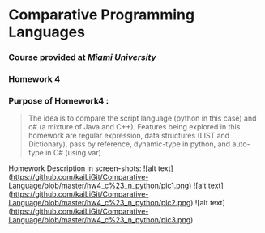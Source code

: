 # Comparative Programming Languages 
### Course provided at *Miami University*
### Homework 4
### Purpose of Homework4 : 
> The idea is to compare the script language (python in this case) and c# (a mixture of Java and C++). 
> Features being explored in this homework are regular expression, data structures (LIST and Dictionary), pass by reference, 
> dynamic-type in python, and auto-type in C# (using var) 

Homework Description in screen-shots:
![alt text] (https://github.com/kaiLiGit/Comparative-Language/blob/master/hw4_c%23_n_python/pic1.png)
![alt text] (https://github.com/kaiLiGit/Comparative-Language/blob/master/hw4_c%23_n_python/pic2.png)
![alt text] (https://github.com/kaiLiGit/Comparative-Language/blob/master/hw4_c%23_n_python/pic3.png)
